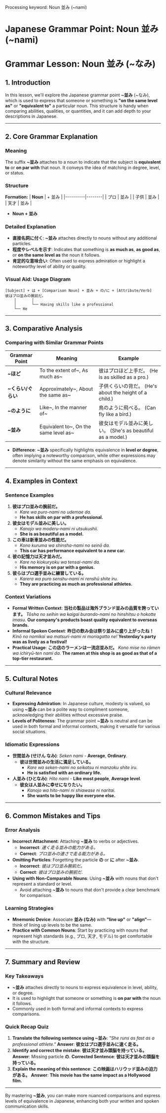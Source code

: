 Processing keyword: Noun 並み (~nami)
# Japanese Grammar Point: Noun 並み (~nami)
# Grammar Lesson: Noun 並み (~なみ)
## 1. Introduction
In this lesson, we'll explore the Japanese grammar point **~並み** (~なみ), which is used to express that someone or something is **"on the same level as"** or **"equivalent to"** a particular noun. This structure is handy when comparing abilities, qualities, or quantities, and it can add depth to your descriptions in Japanese.

---
## 2. Core Grammar Explanation
### Meaning
The suffix **~並み** attaches to a noun to indicate that the subject is **equivalent to** or **on par with** that noun. It conveys the idea of matching in degree, level, or status.
### Structure
**Formation:**
| **Noun** | + 並み |
|----------|--------|
| プロ      | 並み   |
| 子供      | 並み   |
| 天才      | 並み   |
- **Noun + 並み**
### Detailed Explanation
- **直接名詞に付く**: **~並み** attaches directly to nouns without any additional particles.
- **程度やレベルを示す**: Indicates that something is **as much as**, **as good as**, or **on the same level as** the noun it follows.
- **肯定的な意味合い**: Often used to express admiration or highlight a noteworthy level of ability or quality.
### Visual Aid: Usage Diagram
```plaintext
[Subject] + は + [Comparison Noun] + 並み + の/に + [Attribute/Verb]
彼はプロ並みの腕前だ。
    │       │
    │       └── Having skills like a professional
    └── He
```
---
## 3. Comparative Analysis
### Comparing with Similar Grammar Points
| Grammar Point      | Meaning                                       | Example                                       |
|--------------------|-----------------------------------------------|-----------------------------------------------|
| **~ほど**          | To the extent of~, As much as~                | 彼はプロほど上手だ。 (He is as skilled as a pro.) |
| **~くらい/ぐらい** | Approximately~, About the same as~            | 子供くらいの背だ。 (He's about the height of a child.) |
| **~のように**       | Like~, In the manner of~                      | 鳥のように飛べる。 (Can fly like a bird.)        |
| **~並み**          | Equivalent to~, On the same level as~         | 彼女はモデル並みに美しい。 (She's as beautiful as a model.) |
- **Difference**: **~並み** specifically highlights equivalence in **level or degree**, often implying a noteworthy comparison, while other expressions may denote similarity without the same emphasis on equivalence.
---
## 4. Examples in Context
### Sentence Examples
1. **彼はプロ並みの腕前だ。**
   - *Kare wa puro-nami no udemae da.*
   - **He has skills on par with a professional.**
2. **彼女はモデル並みに美しい。**
   - *Kanojo wa moderu-nami ni utsukushii.*
   - **She is as beautiful as a model.**
3. **この車は新車並みの性能だ。**
   - *Kono kuruma wa shinsha-nami no seinō da.*
   - **This car has performance equivalent to a new car.**
4. **彼の記憶力は天才並みだ。**
   - *Kare no kiokuryoku wa tensai-nami da.*
   - **His memory is on par with a genius.**
5. **彼らはプロ選手並みに練習している。**
   - *Karera wa puro senshu-nami ni renshū shite iru.*
   - **They are practicing as much as professional athletes.**
### Context Variations
- **Formal Written Context**:
  **当社の製品は海外ブランド並みの品質を誇っています。**
  *Tōsha no seihin wa kaigai burando-nami no hinshitsu o hokotte imasu.*
  **Our company's products boast quality equivalent to overseas brands.**
- **Informal Spoken Context**:
  **昨日の飲み会は祭り並みに盛り上がったね！**
  *Kinō no nomikai wa matsuri-nami ni moriagatta ne!*
  **Yesterday's party was as lively as a festival!**
- **Practical Usage**:
  **この店のラーメンは一流店並みだ。**
  *Kono mise no rāmen wa ichiryū-ten nami da.*
  **The ramen at this shop is as good as that of a top-tier restaurant.**
---
## 5. Cultural Notes
### Cultural Relevance
- **Expressing Admiration**: In Japanese culture, modesty is valued, so using **~並み** can be a polite way to compliment someone, acknowledging their abilities without excessive praise.
- **Levels of Politeness**: The grammar point **~並み** is neutral and can be used in both formal and informal contexts, making it versatile for various social situations.
### Idiomatic Expressions
- **世間並み (せけん なみ)**: *Seken nami* - **Average**, **Ordinary**.
  - **彼は世間並みの生活に満足している。**
    - *Kare wa seken-nami no seikatsu ni manzoku shite iru.*
    - **He is satisfied with an ordinary life.**
- **人並み (ひとなみ)**: *Hito nami* - **Like most people**, **Average level**.
  - **彼女は人並みに幸せになりたい。**
    - *Kanojo wa hito-nami ni shiawase ni naritai.*
    - **She wants to be happy like everyone else.**
---
## 6. Common Mistakes and Tips
### Error Analysis
- **Incorrect Attachment**: Attaching **~並み** to verbs or adjectives.
  - **Incorrect**: *速く走る並みの能力がある。*
  - **Correct**: *プロ並みの速さで走る能力がある。*
- **Omitting Particles**: Forgetting the particle **の** or **に** after **~並み**.
  - **Incorrect**: *彼はプロ並み腕前だ。*
  - **Correct**: *彼はプロ並みの腕前だ.*
- **Using with Non-Comparable Nouns**: Using **~並み** with nouns that don't represent a standard or level.
  - Avoid attaching **~並み** to nouns that don't provide a clear benchmark for comparison.
### Learning Strategies
- **Mnemonic Device**: Associate **並み (なみ)** with **"line up"** or **"align"**—think of lining up levels to be the same.
- **Practice with Common Nouns**: Start by practicing with nouns that represent high standards (e.g., プロ, 天才, モデル) to get comfortable with the structure.
---
## 7. Summary and Review
### Key Takeaways
- **~並み** attaches directly to nouns to express equivalence in level, ability, or degree.
- It is used to highlight that someone or something is **on par with** the noun it follows.
- Commonly used in both formal and informal contexts to express comparisons.
### Quick Recap Quiz
1. **Translate the following sentence using ~並み**:
   *"She runs as fast as a professional athlete."*
   **Answer**:
   **彼女はプロ選手並みに速く走る。**
2. **Identify and correct the mistake**:
   **彼は天才並み頭脳を持っている。**
   **Answer**:
   Missing particle **の**.
   **Corrected Sentence**:
   **彼は天才並みの頭脳を持っている。**
3. **Explain the meaning of this sentence**:
   **この映画はハリウッド並みの迫力がある。**
   **Answer**:
   **This movie has the same impact as a Hollywood film.**
---
By mastering **~並み**, you can make more nuanced comparisons and express levels of equivalence in Japanese, enhancing both your written and spoken communication skills.
